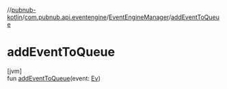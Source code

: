 //[pubnub-kotlin](../../../index.md)/[com.pubnub.api.eventengine](../index.md)/[EventEngineManager](index.md)/[addEventToQueue](add-event-to-queue.md)

# addEventToQueue

[jvm]\
fun [addEventToQueue](add-event-to-queue.md)(event: [Ev](index.md))
